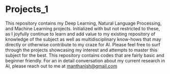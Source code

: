 # Projects_1
 This repository contains my Deep Learning, Natural Language Processing, and Machine Learning projects. 
 Initialized with but not restricted to these, as I joyfully continue to learn and add value to my existing repository of knowledge of the subject as well as multidisciplinary know-hows that may directly or otherwise contribute to my craze for AI.
 Please feel free to surf through the projects showcasing my interest and attempts to master this subject for the best.
 This repository contains codes that are fairly basic and beginner friendly. For an in detail conversation about my current research in AI, please reach out to me at manthanjsh@gmail.com
